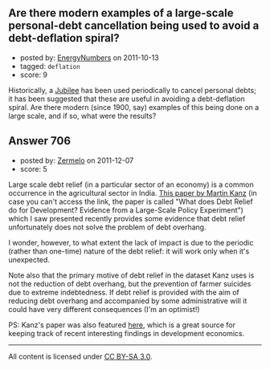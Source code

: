 ## Are there modern examples of a large-scale personal-debt cancellation being used to avoid a debt-deflation spiral?

- posted by: [EnergyNumbers](https://stackexchange.com/users/-1/104-energynumbers) on 2011-10-13
- tagged: `deflation`
- score: 9

Historically, a [Jubilee][1] has been used periodically to cancel personal debts; it has been suggested that these are useful in avoiding a debt-deflation spiral.  Are there modern (since 1900, say) examples of this being done on a large scale, and if so, what were the results?


  [1]: http://en.wikipedia.org/wiki/Jubilee_%28Biblical%29


## Answer 706

- posted by: [Zermelo](https://stackexchange.com/users/-1/68-zermelo) on 2011-12-07
- score: 5

Large scale debt relief (in a particular sector of an economy) is a common occurrence in the agricultural sector in India. [This paper by Martin Kanz](https://www.econ.yale.edu/conference/neudc11/papers/paper_229.pdf) (in case you can't access the link, the paper is called "What does Debt Relief do for Development? Evidence from a Large-Scale Policy Experiment") which I saw presented recently provides some evidence that debt relief unfortunately does not solve the problem of debt overhang.

I wonder, however, to what extent the lack of impact is due to the periodic (rather than one-time) nature of the debt relief: it will work only when it's unexpected.

Note also that the primary motive of debt relief in the dataset Kanz uses is not the reduction of debt overhang, but the prevention of farmer suicides due to extreme indebtedness. If debt relief is provided with the aim of reducing debt overhang and accompanied by some administrative will it could have very different consequences (I'm an optimist!)

PS: Kanz's paper was also featured [here](http://chrisblattman.com/2011/11/16/what-do-jubilees-do-the-impacts-of-debt-relief-in-india/), which is a great source for keeping track of recent interesting findings in development economics.



---

All content is licensed under [CC BY-SA 3.0](https://creativecommons.org/licenses/by-sa/3.0/).

